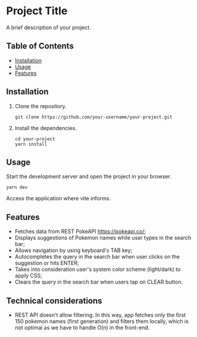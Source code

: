 # Project Title

A brief description of your project.

## Table of Contents

- [Installation](#installation)
- [Usage](#usage)
- [Features](#features)

## Installation

1. Clone the repository.

   ```shell
   git clone https://github.com/your-username/your-project.git
   ```

2. Install the dependencies.
   ```shell
   cd your-project
   yarn install
   ```

## Usage

Start the development server and open the project in your browser.

```shell
yarn dev
```

Access the application where vite informs.

## Features

- Fetches data from REST PokeAPI https://pokeapi.co/;
- Displays suggestions of Pokemon names while user types in the search bar;
- Allows navigation by using keyboard's TAB key;
- Autocompletes the query in the search bar when user clicks on the suggestion or hits ENTER;
- Takes into consideration user's system color scheme (light/dark) to apply CSS;
- Clears the query in the search bar when users tap on CLEAR button.

## Technical considerations

- REST API doesn't allow filtering. In this way, app fetches only the first 150 pokemon names (first generation) and filters them locally, which is not optimal as we have to handle O(n) in the front-end.

